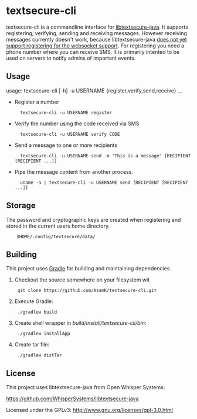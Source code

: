 # textsecure-cli

textsecure-cli is a commandline interface for [libtextsecure-java](https://github.com/WhisperSystems/libtextsecure-java). It supports registering, verifying, sending and receiving messages. However receiving messages currently doesn't work, because libtextsecure-java [does not yet support registering for the websocket support](https://github.com/WhisperSystems/libtextsecure-java/pull/5). For registering you need a phone number where you can receive SMS.
It is primarily intented to be used on servers to notify admins of important events.

## Usage

usage: textsecure-cli [-h] -u USERNAME {register,verify,send,receive} ...

* Register a number

        textsecure-cli -u USERNAME register

* Verify the number using the code received via SMS

        textsecure-cli -u USERNAME verify CODE

* Send a message to one or more recipients

        textsecure-cli -u USERNAME send -m "This is a message" [RECIPIENT [RECIPIENT ...]]

* Pipe the message content from another process.

        uname -a | textsecure-cli -u USERNAME send [RECIPIENT [RECIPIENT ...]]

## Storage

The password and cryptographic keys are created when registering and stored in the current users home directory.

        $HOME/.config/textsecure/data/

## Building

This project uses [Gradle](http://gradle.org) for building and maintaining
dependencies.

1. Checkout the source somewhere on your filesystem wit

        git clone https://github.com/AsamK/textsecure-cli.git

2. Execute Gradle:

        ./gradlew build

3. Create shell wrapper in *build/install/textsecure-cli/bin*:

        ./gradlew installApp

4. Create tar file:

        ./gradlew distTar

## License

This project uses libtextsecure-java from Open Whisper Systems:

https://github.com/WhisperSystems/libtextsecure-java

Licensed under the GPLv3: http://www.gnu.org/licenses/gpl-3.0.html
